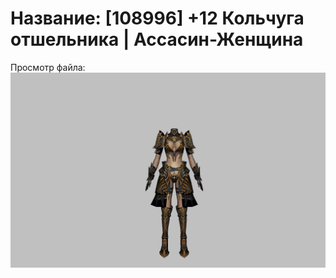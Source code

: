 # Название: [108996] +12 Кольчуга отшельника | Ассасин-Женщина

Просмотр файла:
![p070033.png](p070033.png)